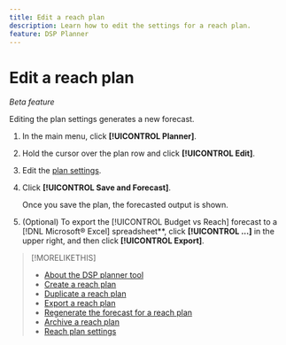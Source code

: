 ```yaml
---
title: Edit a reach plan
description: Learn how to edit the settings for a reach plan.
feature: DSP Planner
---
```

# Edit a reach plan

*Beta feature*

Editing the plan settings generates a new forecast.

1. In the main menu, click **[!UICONTROL Planner]**.

1. Hold the cursor over the plan row and click **[!UICONTROL Edit]**.

1. Edit the [plan settings](planner-settings.md).

1. Click **[!UICONTROL Save and Forecast]**.

    Once you save the plan, the forecasted output is shown.

1. (Optional) To export the [!UICONTROL Budget vs Reach] forecast to a [!DNL Microsoft® Excel] spreadsheet**, click **[!UICONTROL ...]** in the upper right, and then click **[!UICONTROL Export]**. 

>[!MORELIKETHIS]
>
>* [About the DSP planner tool](planner-about.md)
>* [Create a reach plan](planner-create.md)
>* [Duplicate a reach plan](planner-duplicate.md)
>* [Export a reach plan](planner-export.md)
>* [Regenerate the forecast for a reach plan](planner-forecast.md)
>* [Archive a reach plan](planner-archive.md)
>* [Reach plan settings](planner-settings.md)
